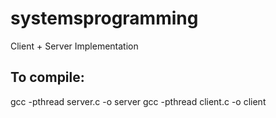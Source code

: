 # systemsprogramming

Client + Server Implementation

## To compile:

gcc -pthread server.c -o server
gcc -pthread client.c -o client
